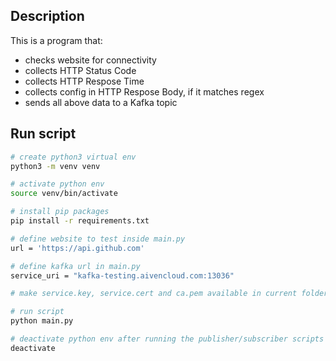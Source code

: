 
## Description

This is a program that:
- checks website for connectivity
- collects HTTP Status Code
- collects HTTP Respose Time
- collects config in HTTP Respose Body, if it matches regex
- sends all above data to a Kafka topic

## Run script

```bash
# create python3 virtual env
python3 -m venv venv

# activate python env
source venv/bin/activate

# install pip packages
pip install -r requirements.txt

# define website to test inside main.py
url = 'https://api.github.com'

# define kafka url in main.py
service_uri = "kafka-testing.aivencloud.com:13036"

# make service.key, service.cert and ca.pem available in current folder

# run script
python main.py

# deactivate python env after running the publisher/subscriber scripts
deactivate
```